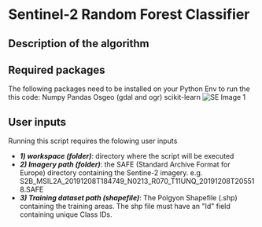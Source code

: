 # Sentinel-2 Random Forest Classifier
## Description of the algorithm
## Required packages
The following packages need to be installed on your Python Env to run the this code:
Numpy
Pandas
Osgeo (gdal and ogr)
scikit-learn
![SE Image 1](img/req_packages.png)

## User inputs
Running this script requires the folowing user inputs
- ***1) workspace (folder)***: directory where the script will be executed
- ***2) Imagery path (folder)***: the SAFE (Standard Archive Format for Europe) directory containing the Sentine-2 imagery. e.g.  S2B_MSIL2A_20191208T184749_N0213_R070_T11UNQ_20191208T205518.SAFE
- ***3) Training dataset path (shapefile)***: The Polgyon Shapefile (.shp) containing the training areas. The shp file must have an "Id" field containing unique Class IDs. 
